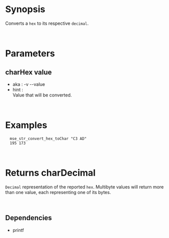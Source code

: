 # Synopsis

Converts a `hex` to its respective `decimal`.



&nbsp;

# Parameters

## charHex value

- aka       : -v --value
- hint      :  
  Value that will be converted.



&nbsp;

# Examples

``` shell
  mse_str_convert_hex_toChar "C3 AD" 
  195 173
```



&nbsp;

# Returns charDecimal

`Decimal` representation of the reported `hex`.
Multibyte values will return more than one value, each representing one of its 
bytes.



&nbsp;

## Dependencies

- printf